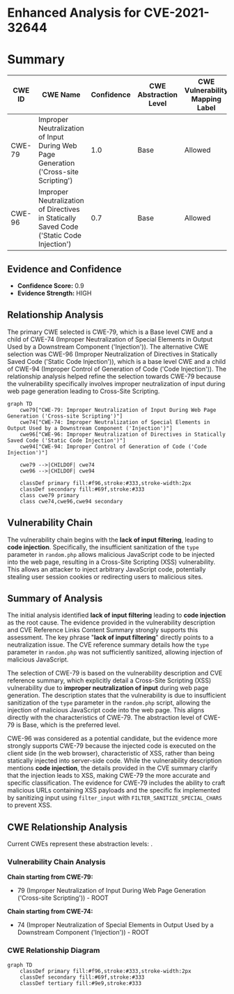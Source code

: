 # Enhanced Analysis for CVE-2021-32644

# Summary
| CWE ID | CWE Name | Confidence | CWE Abstraction Level | CWE Vulnerability Mapping Label | CWE-Vulnerability Mapping Notes |
|---|---|---|---|---|---|
| CWE-79 | Improper Neutralization of Input During Web Page Generation ('Cross-site Scripting') | 1.0 | Base | Allowed | Primary CWE |
| CWE-96 | Improper Neutralization of Directives in Statically Saved Code ('Static Code Injection') | 0.7 | Base | Allowed | Secondary Candidate |

## Evidence and Confidence

*   **Confidence Score:** 0.9
*   **Evidence Strength:** HIGH

## Relationship Analysis
The primary CWE selected is CWE-79, which is a Base level CWE and a child of CWE-74 (Improper Neutralization of Special Elements in Output Used by a Downstream Component ('Injection')). The alternative CWE selection was CWE-96 (Improper Neutralization of Directives in Statically Saved Code ('Static Code Injection')), which is a base level CWE and a child of CWE-94 (Improper Control of Generation of Code ('Code Injection')). The relationship analysis helped refine the selection towards CWE-79 because the vulnerability specifically involves improper neutralization of input during web page generation leading to Cross-Site Scripting.

```mermaid
graph TD
    cwe79["CWE-79: Improper Neutralization of Input During Web Page Generation ('Cross-site Scripting')"]
    cwe74["CWE-74: Improper Neutralization of Special Elements in Output Used by a Downstream Component ('Injection')"]
    cwe96["CWE-96: Improper Neutralization of Directives in Statically Saved Code ('Static Code Injection')"]
    cwe94["CWE-94: Improper Control of Generation of Code ('Code Injection')"]

    cwe79 -->|CHILDOF| cwe74
    cwe96 -->|CHILDOF| cwe94

    classDef primary fill:#f96,stroke:#333,stroke-width:2px
    classDef secondary fill:#69f,stroke:#333
    class cwe79 primary
    class cwe74,cwe96,cwe94 secondary
```

## Vulnerability Chain
The vulnerability chain begins with the **lack of input filtering**, leading to **code injection**. Specifically, the insufficient sanitization of the `type` parameter in `random.php` allows malicious JavaScript code to be injected into the web page, resulting in a Cross-Site Scripting (XSS) vulnerability. This allows an attacker to inject arbitrary JavaScript code, potentially stealing user session cookies or redirecting users to malicious sites.

## Summary of Analysis
The initial analysis identified **lack of input filtering** leading to **code injection** as the root cause. The evidence provided in the vulnerability description and CVE Reference Links Content Summary strongly supports this assessment. The key phrase "**lack of input filtering**" directly points to a neutralization issue. The CVE reference summary details how the `type` parameter in `random.php` was not sufficiently sanitized, allowing injection of malicious JavaScript.

The selection of CWE-79 is based on the vulnerability description and CVE reference summary, which explicitly detail a Cross-Site Scripting (XSS) vulnerability due to **improper neutralization of input** during web page generation. The description states that the vulnerability is due to insufficient sanitization of the `type` parameter in the `random.php` script, allowing the injection of malicious JavaScript code into the web page. This aligns directly with the characteristics of CWE-79. The abstraction level of CWE-79 is Base, which is the preferred level.

CWE-96 was considered as a potential candidate, but the evidence more strongly supports CWE-79 because the injected code is executed on the client side (in the web browser), characteristic of XSS, rather than being statically injected into server-side code. While the vulnerability description mentions **code injection**, the details provided in the CVE summary clarify that the injection leads to XSS, making CWE-79 the more accurate and specific classification. The evidence for CWE-79 includes the ability to craft malicious URLs containing XSS payloads and the specific fix implemented by sanitizing input using `filter_input` with `FILTER_SANITIZE_SPECIAL_CHARS` to prevent XSS.


## CWE Relationship Analysis

Current CWEs represent these abstraction levels: .


### Vulnerability Chain Analysis

**Chain starting from CWE-79:**
- 79 (Improper Neutralization of Input During Web Page Generation ('Cross-site Scripting')) - ROOT


**Chain starting from CWE-74:**
- 74 (Improper Neutralization of Special Elements in Output Used by a Downstream Component ('Injection')) - ROOT



### CWE Relationship Diagram

```mermaid
graph TD
    classDef primary fill:#f96,stroke:#333,stroke-width:2px
    classDef secondary fill:#69f,stroke:#333
    classDef tertiary fill:#9e9,stroke:#333
```